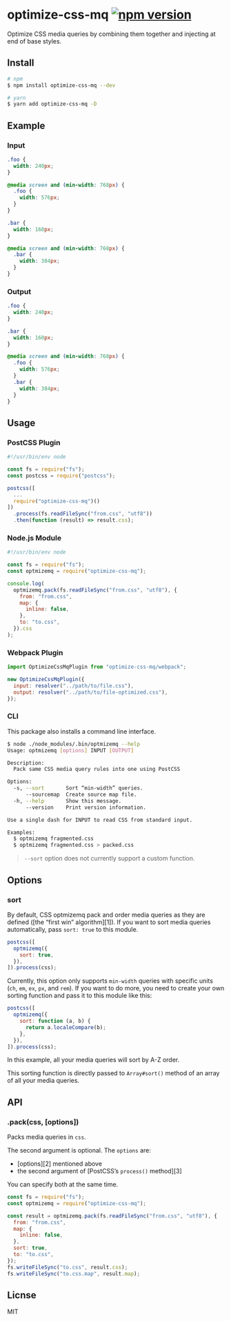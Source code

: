 # optimize-css-mq [![npm version](https://badge.fury.io/js/optimize-css-mq.svg)](https://badge.fury.io/js/optimize-css-mq)

Optimize CSS media queries by combining them together and injecting at end of base styles.

## Install

```bash
# npm
$ npm install optimize-css-mq --dev

# yarn
$ yarn add optimize-css-mq -D
```

## Example

### Input

```css
.foo {
  width: 240px;
}

@media screen and (min-width: 768px) {
  .foo {
    width: 576px;
  }
}

.bar {
  width: 160px;
}

@media screen and (min-width: 768px) {
  .bar {
    width: 384px;
  }
}
```

### Output

```css
.foo {
  width: 240px;
}

.bar {
  width: 160px;
}

@media screen and (min-width: 768px) {
  .foo {
    width: 576px;
  }
  .bar {
    width: 384px;
  }
}
```

## Usage

### PostCSS Plugin

```js
#!/usr/bin/env node

const fs = require("fs");
const postcss = require("postcss");

postcss([
  ...
  require("optimize-css-mq")()
])
  .process(fs.readFileSync("from.css", "utf8"))
  .then(function (result) => result.css);
```

### Node.js Module

```js
#!/usr/bin/env node

const fs = require("fs");
const optmizemq = require("optimize-css-mq");

console.log(
  optmizemq.pack(fs.readFileSync("from.css", "utf8"), {
    from: "from.css",
    map: {
      inline: false,
    },
    to: "to.css",
  }).css
);
```

### Webpack Plugin

```js
import OptimizeCssMqPlugin from "optimize-css-mq/webpack";

new OptimizeCssMqPlugin({
  input: resolver("../path/to/file.css"),
  output: resolver("../path/to/file-optimized.css"),
});
```

### CLI

This package also installs a command line interface.

```bash
$ node ./node_modules/.bin/optmizemq --help
Usage: optmizemq [options] INPUT [OUTPUT]

Description:
  Pack same CSS media query rules into one using PostCSS

Options:
  -s, --sort       Sort “min-width” queries.
      --sourcemap  Create source map file.
  -h, --help       Show this message.
      --version    Print version information.

Use a single dash for INPUT to read CSS from standard input.

Examples:
  $ optmizemq fragmented.css
  $ optmizemq fragmented.css > packed.css
```

> `--sort` option does not currently support a custom function.

## Options

### sort

By default, CSS optmizemq pack and order media queries as they are defined ([the
“first win” algorithm][1]). If you want to sort media queries automatically,
pass `sort: true` to this module.

```js
postcss([
  optmizemq({
    sort: true,
  }),
]).process(css);
```

Currently, this option only supports `min-width` queries with specific units
(`ch`, `em`, `ex`, `px`, and `rem`). If you want to do more, you need to create
your own sorting function and pass it to this module like this:

```js
postcss([
  optmizemq({
    sort: function (a, b) {
      return a.localeCompare(b);
    },
  }),
]).process(css);
```

In this example, all your media queries will sort by A-Z order.

This sorting function is directly passed to `Array#sort()` method of an array of
all your media queries.

## API

### .pack(css, [options])

Packs media queries in `css`.

The second argument is optional. The `options` are:

- [options][2] mentioned above
- the second argument of [PostCSS’s `process()` method][3]

You can specify both at the same time.

```js
const fs = require("fs");
const optmizemq = require("optimize-css-mq");

const result = optmizemq.pack(fs.readFileSync("from.css", "utf8"), {
  from: "from.css",
  map: {
    inline: false,
  },
  sort: true,
  to: "to.css",
});
fs.writeFileSync("to.css", result.css);
fs.writeFileSync("to.css.map", result.map);
```

## Licnse

MIT
